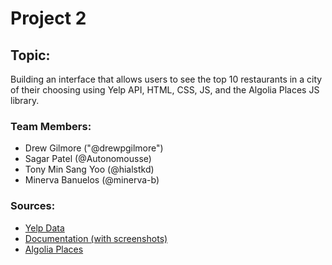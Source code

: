 # Project 2

## Topic: 
Building an interface that allows users to see the top 10 restaurants in a city of their choosing using Yelp API, HTML, CSS, JS, and the Algolia Places JS library.

### Team Members: 
* Drew Gilmore ("@drewpgilmore")
* Sagar Patel (@Autonomousse)
* Tony Min Sang Yoo (@hialstkd)
* Minerva Banuelos (@minerva-b)

### Sources:
* [Yelp Data](https://www.yelp.com/dataset/)
* [Documentation (with screenshots)](https://www.yelp.com/dataset/documentation/main)
* [Algolia Places](https://community.algolia.com/places/)

